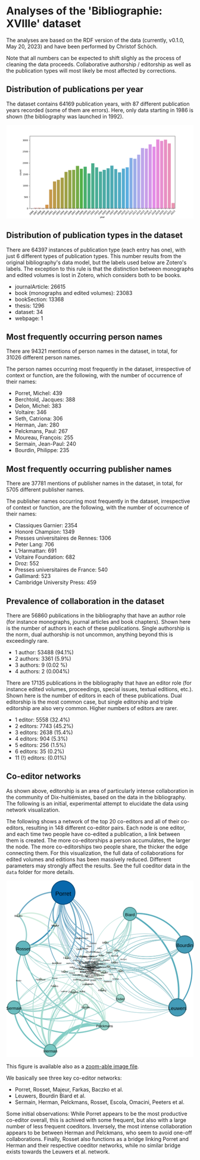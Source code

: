 # Analyses of the 'Bibliographie: XVIIIe' dataset 

The analyses are based on the RDF version of the data (currently, v0.1.0, May 20, 2023) and have been performed by Christof Schöch. 

Note that all numbers can be expected to shift slighly as the process of cleaning the data proceeds. Collaborative authorship / editorship as well as the publication types will most likely be most affected by corrections. 


## Distribution of publications per year 

The dataset contains 64169 publication years, with 87 different publication years recorded (some of them are errors). Here, only data starting in 1986 is shown (the bibliography was launched in 1992). 

![](/analysis/figures/pubyear_counts.png)


## Distribution of publication types in the dataset

There are 64397 instances of publication type (each entry has one), with just 6 different types of publication types. This number results from the original bibliography's data model, but the labels used below are Zotero's labels. The exception to this rule is that the distinction between monographs and edited volumes is lost in Zotero, which considers both to be books.  

- journalArticle: 26615
- book (monographs and edited volumes): 23083
- bookSection: 13368
- thesis: 1296
- dataset: 34
- webpage: 1


## Most frequently occurring person names 

There are 94321 mentions of person names in the dataset, in total, for 31026 different person names. 

The person names occurring most frequently in the dataset, irrespective of context or function, are the following, with the number of occurrence of their names: 

- Porret, Michel: 439
- Berchtold, Jacques: 388
- Delon, Michel: 383
- Voltaire: 346
- Seth, Catriona: 306
- Herman, Jan: 280
- Pelckmans, Paul: 267
- Moureau, François: 255
- Sermain, Jean-Paul: 240
- Bourdin, Philippe: 235


## Most frequently occurring publisher names

There are 37781 mentions of publisher names in the dataset, in total, for 5705 different publisher names. 

The publisher names occurring most frequently in the dataset, irrespective of context or function, are the following, with the number of occurrence of their names: 

- Classiques Garnier: 2354
- Honoré Champion: 1349
- Presses universitaires de Rennes: 1306
- Peter Lang: 706
- L’Harmattan: 691
- Voltaire Foundation: 682
- Droz: 552
- Presses universitaires de France: 540
- Gallimard: 523
- Cambridge University Press: 459


## Prevalence of collaboration in the dataset 

There are 56860 publications in the bibliography that have an author role (for instance monographs, journal articles and book chapters). Shown here is the number of authors in each of these publications. Single authorship is the norm, dual authorship is not uncommon, anything beyond this is exceedingly rare. 

- 1 author: 53488 (94.1%)
- 2 authors: 3361 (5.9%)
- 3 authors: 9 (0.02 %)
- 4 authors: 2 (0.004%)

There are 17135 publications in the bibliography that have an editor role (for instance edited volumes, proceedings, special issues, textual editions, etc.). Shown here is the number of editors in each of these publications. Dual editorship is the most common case, but single editorship and triple editorship are also very common. Higher numbers of editors are rarer. 

- 1 editor: 5558 (32.4%)
- 2 editors: 7743 (45.2%)
- 3 editors: 2638 (15.4%)
- 4 editors: 904 (5.3%)
- 5 editors: 256 (1.5%)
- 6 editors: 35 (0.2%)
- 11 (!) editors: (0.01%)


## Co-editor networks 

As shown above, editorship is an area of particularly intense collaboration in the community of Dix-huitiémistes, based on the data in the bibliography. The following is an initial, experimental attempt to elucidate the data using network visualization. 

The following shows a network of the top 20 co-editors and all of their co-editors, resulting in 148 different co-editor pairs. Each node is one editor, and each time two people have co-edited a publication, a link between them is created. The more co-editorships a person accumulates, the larger the node. The more co-editorships two people share, the thicker the edge connecting them. For this visualization, the full data of collaborations for edited volumes and editions has been massively reduced. Different parameters may strongly affect the results. See the full coeditor data in the `data` folder for more details.  

![Network showing the top 20 co-editors and all of their co-editors, created using Gephi.](figures/coeditors_top1.svg)

This figure is available also as a [zoom-able image file](https://raw.githubusercontent.com/christofs/bibliographie18/main/analysis/figures/coeditors_top1.svg).  

We basically see three key co-editor networks: 

- Porret, Rosset, Majeur, Farkas, Baczko et al. 
- Leuwers, Bourdin Biard et al. 
- Sermain, Herman, Pelckmans, Rosset, Escola, Omacini, Peeters et al. 

Some initial observations: While Porret appears to be the most productive co-editor overall, this is achived with some frequent, but also with a large number of less frequent coeditors. Inversely, the most intense collaboration appears to be between Herman and Pelckmans, who seem to avoid one-off collaborations. Finally, Rosset also functions as a bridge linking Porret and Herman and their respective coeditor networks, while no similar bridge exists towards the Leuwers et al. network. 

